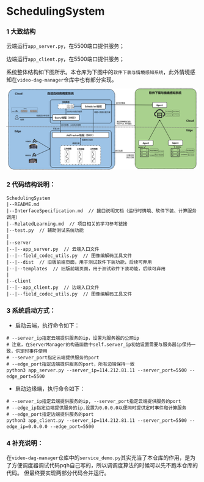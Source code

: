 # SchedulingSystem
### 1 大致结构
云端运行`app_server.py`，在5500端口提供服务；

边端运行`app_client.py`，在5500端口提供服务；

系统整体结构如下图所示。本仓库为下图中的`软件下装与情境感知系统`，此外情境感知在`video-dag-manager`仓库中也有部分实现。

![queue_manager和job_manager线程模型](./img/SystemStructure.png)

### 2 代码结构说明：
```
SchedulingSystem
|--README.md
|--InterfaceSpecification.md  // 接口说明文档（运行时情境、软件下装、计算服务调用）
|--RelatedLearning.md  // 项目相关的学习参考链接
|--test.py  // 辅助测试系统功能
|
|--server
|--|--app_server.py  // 云端入口文件
|--|--field_codec_utils.py  // 图像编解码工具文件
|--|--dist  // 旧版前端页面，用于测试软件下装功能，后续可弃用
|--|--templates  // 旧版前端页面，用于测试软件下装功能，后续可弃用
|
|--client
|--|--app_client.py  // 边端入口文件
|--|--field_codec_utils.py  // 图像编解码工具文件
```
### 3 系统启动方式：
* 启动云端，执行命令如下：
```shell
# --server_ip指定云端提供服务的ip，设置为服务器的公网ip
# 注意，在ServerManager的构造函数中self.server_ip初始设置需要与服务器ip保持一致，供定时事件使用
# --server_port指定云端提供服务的port
# --edge_port指定边端提供服务的port，所有边端保持一致
python3 app_server.py --server_ip=114.212.81.11 --server_port=5500 --edge_port=5500
```
* 启动边缘端，执行命令如下：
```shell
# --server_ip指定云端提供服务的ip, --server_port指定云端提供服务的port
# --edge_ip指定边端提供服务的ip,设置为0.0.0.0以便同时提供定时事件和计算服务
# --edge_port指定边端提供服务的port
python3 app_client.py --server_ip=114.212.81.11 --server_port=5500 --edge_ip=0.0.0.0 --edge_port=5500
```

### 4 补充说明：
在`video-dag-manager`仓库中的`service_demo.py`其实充当了本仓库的作用，是为了方便调度器调试代码pqh自己写的，所以调调度算法的时候可以先不跑本仓库的代码。
但最终要实现两部分代码合并运行。




